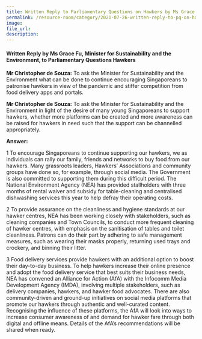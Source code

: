 ```yaml
---  
title: Written Reply to Parliamentary Questions on Hawkers by Ms Grace Fu, Minister for Sustainability and the Environment 
permalink: /resource-room/category/2021-07-26-written-reply-to-pq-on-hawkers/
image:  
file_url:  
description:  
---  
```


#### Written Reply by Ms Grace Fu, Minister for Sustainability and the Environment, to Parliamentary Questions Hawkers 

**Mr Christopher de Souza:** To ask the Minister for Sustainability and the Environment what can be done to continue encouraging Singaporeans to patronise hawkers in view of the pandemic and stiffer competition from food delivery apps and portals.

**Mr Christopher de Souza:** To ask the Minister for Sustainability and the Environment in light of the desire of many young Singaporeans to support hawkers, whether more platforms can be created and more awareness can be raised for hawkers in need such that the support can be channelled appropriately.

**Answer:**

1 To encourage Singaporeans to continue supporting our hawkers, we as individuals can rally our family, friends and networks to buy food from our hawkers. Many grassroots leaders, Hawkers’ Associations and community groups have done so, for example, through social media. The Government is also committed to supporting them during this difficult period. The National Environment Agency (NEA) has provided stallholders with three months of rental waiver and subsidy for table-cleaning and centralised dishwashing services this year to help defray their operating costs. 

2 To provide assurance on the cleanliness and hygiene standards at our hawker centres, NEA has been working closely with stakeholders, such as cleaning companies and Town Councils, to conduct more frequent cleaning of hawker centres, with emphasis on the sanitisation of tables and toilet cleanliness. Patrons can do their part by adhering to safe management measures, such as wearing their masks properly, returning used trays and crockery, and binning their litter. 

3 Food delivery services provide hawkers with an additional option to boost their day-to-day business. To help hawkers increase their online presence and adopt the food delivery service that best suits their business needs, NEA has convened an Alliance for Action (AfA) with the Infocomm Media Development Agency (IMDA),  involving multiple stakeholders, such as delivery companies, hawkers, and hawker food advocates. There are also community-driven and ground-up initiatives on social media platforms that promote our hawkers through authentic and well-curated content. Recognising the influence of these platforms, the AfA will look into ways to increase consumer awareness of and demand for hawker fare through both digital and offline means. Details of the AfA’s recommendations will be shared when ready. 
